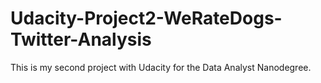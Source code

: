 # Udacity-Project2-WeRateDogs-Twitter-Analysis
This is my second project with Udacity for the Data Analyst Nanodegree. 
